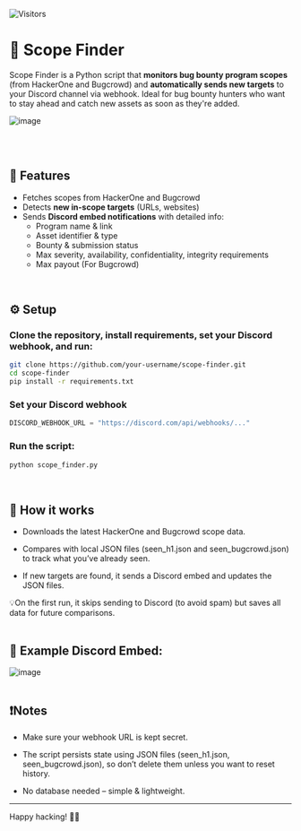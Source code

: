 ![Visitors](https://visitor-badge.laobi.icu/badge?page_id=YourUsername.ScopeFinder)
</br>

# 🎯 Scope Finder

Scope Finder is a Python script that **monitors bug bounty program scopes** (from HackerOne and Bugcrowd) and **automatically sends new targets** to your Discord channel via webhook. Ideal for bug bounty hunters who want to stay ahead and catch new assets as soon as they're added.

![image](https://github.com/user-attachments/assets/b9ddbfff-ca4d-4209-b3dd-db8bf93a3f14)

</br> </br>

## 🚀 Features

- Fetches scopes from HackerOne and Bugcrowd
- Detects **new in-scope targets** (URLs, websites)
- Sends **Discord embed notifications** with detailed info:
  - Program name & link
  - Asset identifier & type
  - Bounty & submission status
  - Max severity, availability, confidentiality, integrity requirements
  - Max payout (For Bugcrowd) 
</br>

## ⚙️ Setup

### Clone the repository, install requirements, set your Discord webhook, and run:

```bash
git clone https://github.com/your-username/scope-finder.git
cd scope-finder
pip install -r requirements.txt
```
### Set your Discord webhook
```python
DISCORD_WEBHOOK_URL = "https://discord.com/api/webhooks/..."
```
### Run the script:
```bash
python scope_finder.py
```
</br>

## 📝 How it works

- Downloads the latest HackerOne and Bugcrowd scope data.

- Compares with local JSON files (seen_h1.json and seen_bugcrowd.json) to track what you’ve already seen.

- If new targets are found, it sends a Discord embed and updates the JSON files.

 💡On the first run, it skips sending to Discord (to avoid spam) but saves all data for future comparisons.
</br> </br>

## 📸 Example Discord Embed:
![image](https://github.com/user-attachments/assets/cf390c54-612e-4eb0-8714-85f9d4fdc15a)
</br> </br>

## ❗Notes
- Make sure your webhook URL is kept secret.

- The script persists state using JSON files (seen_h1.json, seen_bugcrowd.json), so don’t delete them unless you want to reset history.

- No database needed – simple & lightweight.
***
Happy hacking! 🏴‍☠️ 
